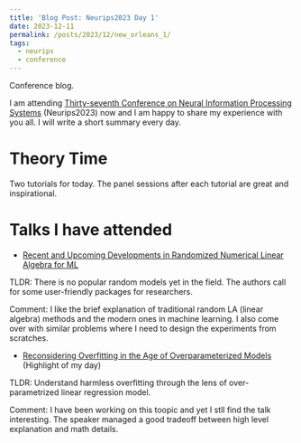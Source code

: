 ```yaml
---
title: 'Blog Post: Neurips2023 Day 1'
date: 2023-12-11
permalink: /posts/2023/12/new_orleans_1/
tags:
  - neurips
  - conference
---
```


Conference blog.

I am attending [Thirty-seventh Conference on Neural Information Processing Systems](https://neurips.cc/virtual/2023/calendar) (Neurips2023) now and I am happy to share my experience with you all. I will write a short summary every day.

# Theory Time
Two tutorials for today. The panel sessions after each tutorial are great and inspirational.

Talks I have attended
======
* [Recent and Upcoming Developments in Randomized Numerical Linear Algebra for ML](https://neurips.cc/virtual/2023/tutorial/73954)

TLDR: There is no popular random models yet in the field. The authors call for some user-friendly packages for researchers.

Comment: I like the brief explanation of traditional random LA (linear algebra) methods and the modern ones in machine learning. I also come over with similar problems where I need to design the experiments from scratches. 

* [Reconsidering Overfitting in the Age of Overparameterized Models](https://neurips.cc/virtual/2023/tutorial/73955) (Highlight of my day)

TLDR: Understand harmless overfitting through the lens of over-parametrized linear regression model. 

Comment: I have been working on this toopic and yet I stll find the talk interesting. The speaker managed a good tradeoff between high level explanation and math details.  

